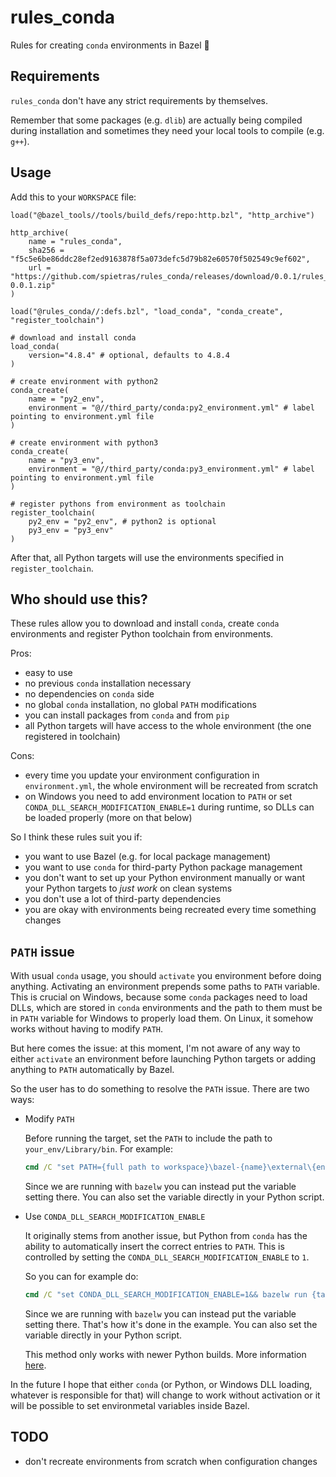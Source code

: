 # rules_conda

Rules for creating ```conda``` environments in Bazel :green_heart:

## Requirements

```rules_conda``` don't have any strict requirements by themselves.

Remember that some packages (e.g. ```dlib```) are actually being compiled during installation and sometimes they need your local tools to compile (e.g. ```g++```).

## Usage

Add this to your ```WORKSPACE``` file:

```Starlark
load("@bazel_tools//tools/build_defs/repo:http.bzl", "http_archive")

http_archive(
    name = "rules_conda",
    sha256 = "f5c5e6be86ddc28ef2ed9163878f5a073defc5d79b82e60570f502549c9ef602",
    url = "https://github.com/spietras/rules_conda/releases/download/0.0.1/rules_conda-0.0.1.zip"
)

load("@rules_conda//:defs.bzl", "load_conda", "conda_create", "register_toolchain")

# download and install conda
load_conda(
    version="4.8.4" # optional, defaults to 4.8.4
)

# create environment with python2
conda_create(
    name = "py2_env",
    environment = "@//third_party/conda:py2_environment.yml" # label pointing to environment.yml file
)

# create environment with python3
conda_create(
    name = "py3_env",
    environment = "@//third_party/conda:py3_environment.yml" # label pointing to environment.yml file
)

# register pythons from environment as toolchain
register_toolchain(
    py2_env = "py2_env", # python2 is optional
    py3_env = "py3_env"
)
```

After that, all Python targets will use the environments specified in ```register_toolchain```.

## Who should use this?

These rules allow you to download and install ```conda```, create ```conda``` environments and register Python toolchain from environments.

Pros:
- easy to use
- no previous ```conda``` installation necessary
- no dependencies on ```conda``` side
- no global ```conda``` installation, no global ```PATH``` modifications
- you can install packages from ```conda``` and from ```pip```
- all Python targets will have access to the whole environment (the one registered in toolchain)

Cons:
- every time you update your environment configuration in ```environment.yml```, the whole environment will be recreated from scratch
- on Windows you need to add environment location to ```PATH``` or set ```CONDA_DLL_SEARCH_MODIFICATION_ENABLE=1``` during runtime, so DLLs can be loaded properly (more on that below) 

So I think these rules suit you if:
- you want to use Bazel (e.g. for local package management)
- you want to use ```conda``` for third-party Python package management
- you don't want to set up your Python environment manually or want your Python targets to _just work_ on clean systems
- you don't use a lot of third-party dependencies
- you are okay with environments being recreated every time something changes

## ```PATH``` issue

With usual ```conda``` usage, you should ```activate``` you environment before doing anything. Activating an environment prepends some paths to ```PATH``` variable. This is crucial on Windows, because some ```conda``` packages need to load DLLs, which are stored in ```conda``` environments and the path to them must be in ```PATH``` variable for Windows to properly load them. On Linux, it somehow works without having to modify ```PATH```.

But here comes the issue: at this moment, I'm not aware of any way to either ```activate``` an environment before launching Python targets or adding anything to ```PATH``` automatically by Bazel.

So the user has to do something to resolve the ```PATH``` issue. There are two ways:

- Modify ```PATH```

	Before running the target, set the ```PATH``` to include the path to ```your_env/Library/bin```. For example:

	```cmd
	cmd /C "set PATH={full path to workspace}\bazel-{name}\external\{env_name}\{env_name}\Library\bin;%PATH%&& bazelw run {target}"
	```

	Since we are running with ```bazelw``` you can instead put the variable setting there. You can also set the variable directly in your Python script.

- Use ```CONDA_DLL_SEARCH_MODIFICATION_ENABLE```

	It originally stems from another issue, but Python from ```conda``` has the ability to automatically insert the correct entries to ```PATH```. This is controlled by setting the ```CONDA_DLL_SEARCH_MODIFICATION_ENABLE``` to ```1```.

	So you can for example do:

	```cmd
	cmd /C "set CONDA_DLL_SEARCH_MODIFICATION_ENABLE=1&& bazelw run {target}"
	```

	Since we are running with ```bazelw``` you can instead put the variable setting there. That's how it's done in the example. You can also set the variable directly in your Python script.

	This method only works with newer Python builds. More information [here](https://docs.conda.io/projects/conda/en/latest/user-guide/troubleshooting.html#mkl-library).

In the future I hope that either ```conda``` (or Python, or Windows DLL loading, whatever is responsible for that) will change to work without activation or it will be possible to set environmetal variables inside Bazel.

## TODO

- don't recreate environments from scratch when configuration changes
